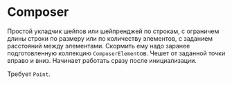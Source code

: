 # Composer

Простой укладчик шейпов или шейпренджей по строкам, с ограничем длины строки по размеру или по количеству элементов, с заданием расстояний между элементами. Скормить ему надо заранее подготовленную коллекцию `ComposerElement`ов. Чешет от заданной точки вправо и вниз. Начинает работать сразу после инициализации.

Требует `Point`.
